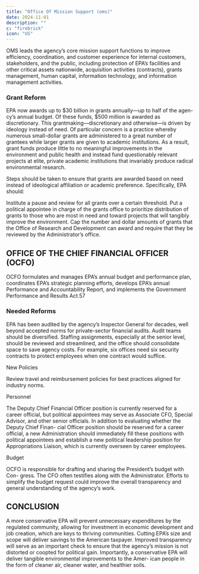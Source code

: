 ```yaml
---
title: "Office Of Mission Support (oms)"
date: 2024-11-01
description: ""
c: "firebrick"
icon: "US"
---
```




OMS leads the agency’s core mission support functions to improve efficiency, coordination, and customer experience for internal customers, stakeholders, and the public, including protection of EPA’s facilities and other critical assets nationwide, acquisition activities (contracts), grants management, human capital, information technology, and information management activities.

### Grant Reform

EPA now awards up to $30 billion in grants annually—up to half of the agen- cy’s annual budget. Of these funds, $500 million is awarded as discretionary. This grantmaking—discretionary and otherwise—is driven by ideology instead of need. Of particular concern is a practice whereby numerous small-dollar grants are administered to a great number of grantees while larger grants are given to academic institutions. As a result, grant funds produce little to no meaningful improvements in the environment and public health and instead fund questionably relevant projects at elite, private academic institutions that invariably produce radical environmental research.

Steps should be taken to ensure that grants are awarded based on need instead
of ideological affiliation or academic preference. Specifically, EPA should:

Institute a pause and review for all grants over a certain threshold.
Put a political appointee in charge of the grants office to prioritize
distribution of grants to those who are most in need and toward projects
that will tangibly improve the environment.
Cap the number and dollar amounts of grants that the Office of Research
and Development can award and require that they be reviewed by the
Administrator’s office.


## OFFICE OF THE CHIEF FINANCIAL OFFICER (OCFO)

OCFO formulates and manages EPA’s annual budget and performance plan,
coordinates EPA’s strategic planning efforts, develops EPA’s annual Performance
and Accountability Report, and implements the Government Performance and
Results Act.57

### Needed Reforms

EPA has been audited by the agency’s Inspector General for decades, well
beyond accepted norms for private-sector financial audits. Audit teams should be
diversified. Staffing assignments, especially at the senior level, should be reviewed
and streamlined, and the office should consolidate space to save agency costs. For
example, six offices need six security contracts to protect employees when one
contract would suffice.

New Policies

Review travel and reimbursement policies for best practices aligned for
industry norms.

Personnel

The Deputy Chief Financial Officer position is currently reserved for a career
official, but political appointees may serve as Associate CFO, Special Advisor, and
other senior officials. In addition to evaluating whether the Deputy Chief Finan-
cial Officer position should be reserved for a career official, a new Administration
should immediately fill these positions with political appointees and establish a
new political leadership position for Appropriations Liaison, which is currently
overseen by career employees.


Budget

OCFO is responsible for drafting and sharing the President’s budget with Con-
gress. The CFO often testifies along with the Administrator. Efforts to simplify the
budget request could improve the overall transparency and general understanding
of the agency’s work.


## CONCLUSION

A more conservative EPA will prevent unnecessary expenditures by the regulated community, allowing for investment in economic development and job creation, which are keys to thriving communities. Cutting EPA’s size and scope will deliver savings to the American taxpayer. Improved transparency will serve as an important check to ensure that the agency’s mission is not distorted or coopted for political gain. Importantly, a conservative EPA will deliver tangible environmental improvements to the Amer- ican people in the form of cleaner air, cleaner water, and healthier soils.

